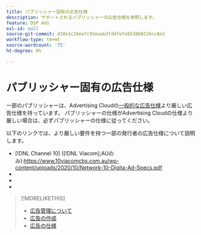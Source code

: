 ```yaml
---
title: パブリッシャー固有の広告仕様
description: サポートされるパブリッシャーの広告仕様を参照します。
feature: DSP Ads
exl-id: null
source-git-commit: d10e1c24ee7c93eaab3fd4fefe853860226cc8e2
workflow-type: tm+mt
source-wordcount: '75'
ht-degree: 0%

---
```


# パブリッシャー固有の広告仕様

一部のパブリッシャーは、Advertising Cloudの[一般的な広告仕様](/help/dsp/assets/ad-specs.pdf)より厳しい広告仕様を持っています。  パブリッシャーの仕様がAdvertising Cloudの仕様より厳しい場合は、必ずパブリッシャーの仕様に従ってください。

以下のリンクでは、より厳しい要件を持つ一部の発行者の広告仕様について説明します。

* [!DNL Channel 10] ([!DNL Viacom];AUのみ):https://www.10viacomcbs.com.au/wp-content/uploads/2020/10/Network-10-Digita-Ad-Specs.pdf
* 
   [!DNL CBS Interactive Advanced Media]: https://cbsinteractive.com/advertising/ad-specs/list/cbs-interactive-advanced-media
* 
   [!DNL Hulu]: https://advertising.hulu.com/ad-products/video-commercial
* 

   [!DNL NBCUniversal]: https://together.nbcuni.com/nbcu-creative-guidelines

>[!MORELIKETHIS]
>
>* [広告管理について](ad-about.md)
>* [広告の作成](ad-create.md)
>* [広告の仕様](/help/dsp/assets/ad-specs.pdf)

